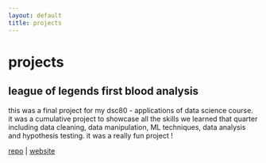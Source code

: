 ```yaml
---
layout: default
title: projects
---
```



# projects

## league of legends first blood analysis
this was a final project for my dsc80 - applications of data science course. it was a cumulative project to showcase all the skills we learned that quarter including data cleaning, data manipulation, ML techniques, data analysis and hypothesis testing. it was a really fun project !

[repo](https://github.com/leenakhattat/League-of-Legends-First-Blood-Analysis) 
|
[website](https://leenakhattat.github.io/League-of-Legends-First-Blood-Analysis/)
